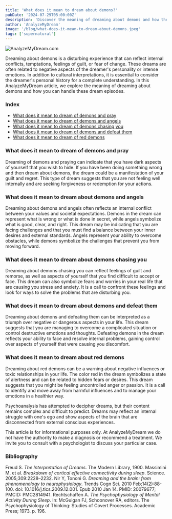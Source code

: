 ```yaml
---
title: 'What does it mean to dream about demons?'
pubDate: '2024-07-29T05:00:00Z'
description: 'Discover the meaning of dreaming about demons and how these dreams can reflect internal conflicts, temptations, and fears. Learn how to interpret these dreams and how to handle them.'
author: 'AnalyzeMyDream'
image: '/blog/what-does-it-mean-to-dream-about-demons.jpeg'
tags: ['supernatural']
---
```


![AnalyzeMyDream.com](/blog/what-does-it-mean-to-dream-about-demons.jpeg)

Dreaming about demons is a disturbing experience that can reflect internal conflicts, temptations, feelings of guilt, or fear of change. These dreams are often related to negative aspects of the dreamer's personality or intense emotions. In addition to cultural interpretations, it is essential to consider the dreamer's personal history for a complete understanding. In this AnalyzeMyDream article, we explore the meaning of dreaming about demons and how you can handle these dream episodes.

### Index

- [What does it mean to dream of demons and pray](#what-does-it-mean-to-dream-of-demons-and-pray)
- [What does it mean to dream of demons and angels](#what-does-it-mean-to-dream-of-demons-and-angels)
- [What does it mean to dream of demons chasing you](#what-does-it-mean-to-dream-of-demons-chasing-you)
- [What does it mean to dream of demons and defeat them](#what-does-it-mean-to-dream-of-demons-and-defeat-them)
- [What does it mean to dream of red demons](#what-does-it-mean-to-dream-of-red-demons)

### What does it mean to dream of demons and pray

Dreaming of demons and praying can indicate that you have dark aspects of yourself that you wish to hide. If you have been doing something wrong and then dream about demons, the dream could be a manifestation of your guilt and regret. This type of dream suggests that you are not feeling well internally and are seeking forgiveness or redemption for your actions.

### What does it mean to dream about demons and angels

Dreaming about demons and angels often reflects an internal conflict between your values ​​and societal expectations. Demons in the dream can represent what is wrong or what is done in secret, while angels symbolize what is good, clear, and right. This dream may be indicating that you are facing challenges and that you must find a balance between your inner desires and external standards. Angels represent your ability to overcome obstacles, while demons symbolize the challenges that prevent you from moving forward.

### What does it mean to dream about demons chasing you

Dreaming about demons chasing you can reflect feelings of guilt and remorse, as well as aspects of yourself that you find difficult to accept or face. This dream can also symbolize fears and worries in your real life that are causing you stress and anxiety. It is a call to confront these feelings and look for ways to solve the problems that are disturbing you.

### What does it mean to dream about demons and defeat them

Dreaming about demons and defeating them can be interpreted as a triumph over negative or dangerous aspects in your life. This dream suggests that you are managing to overcome a complicated situation or control destructive emotions and thoughts. Defeating demons in the dream reflects your ability to face and resolve internal problems, gaining control over aspects of yourself that were causing you discomfort.

### What does it mean to dream about red demons

Dreaming about red demons can be a warning about negative influences or toxic relationships in your life. The color red in the dream symbolizes a state of alertness and can be related to hidden fears or desires. This dream suggests that you might be feeling uncontrolled anger or passion. It is a call to identify and move away from harmful influences and to manage your emotions in a healthier way.

Psychoanalysis has attempted to decipher dreams, but their content remains complex and difficult to predict. Dreams may reflect an internal struggle with one's ego and show aspects of the brain that are disconnected from external conscious experiences.

This article is for informational purposes only. At AnalyzeMyDream we do not have the authority to make a diagnosis or recommend a treatment. We invite you to consult with a psychologist to discuss your particular case.

### Bibliography

Freud S. *The Interpretation of Dreams*. The Modern Library, 1900.
Massimini M, et al. *Breakdown of cortical effective connectivity during sleep*. Science. 2005;309:2228–2232.
Nir Y, Tononi G. *Dreaming and the brain: from phenomenology to neurophysiology*. Trends Cogn Sci. 2010 Feb;14(2):88-100. doi: 10.1016/j.tics.2009.12.001. Epub 2010 Jan 14. PMID: 20079677; PMCID: PMC2814941.
Rechtschaffen A. *The Psychophysiology of Mental Activity During Sleep*. In: McGuigan FJ, Schoonover RA, editors. The Psychophysiology of Thinking: Studies of Covert Processes. Academic Press; 1973. p. 196.